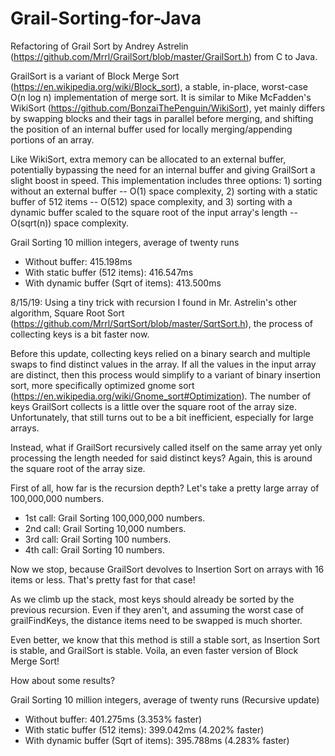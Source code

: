 # Grail-Sorting-for-Java
Refactoring of Grail Sort by Andrey Astrelin (https://github.com/Mrrl/GrailSort/blob/master/GrailSort.h) from C to Java.

GrailSort is a variant of Block Merge Sort (https://en.wikipedia.org/wiki/Block_sort), a stable, in-place, worst-case O(n log n) implementation of merge sort. It is similar to Mike McFadden's WikiSort (https://github.com/BonzaiThePenguin/WikiSort), yet mainly differs by swapping blocks and their tags in parallel before merging, and shifting the position of an internal buffer used for locally merging/appending portions of an array.

Like WikiSort, extra memory can be allocated to an external buffer, potentially bypassing the need for an internal buffer and giving GrailSort a slight boost in speed. This implementation includes three options: 1) sorting without an external buffer -- O(1) space complexity, 2) sorting with a static buffer of 512 items -- O(512) space complexity, and 3) sorting with a dynamic buffer scaled to the square root of the input array's length -- O(sqrt(n)) space complexity.

Grail Sorting 10 million integers, average of twenty runs
- Without buffer:                      415.198ms
- With static buffer (512 items):      416.547ms
- With dynamic buffer (Sqrt of items): 413.500ms

8/15/19: Using a tiny trick with recursion I found in Mr. Astrelin's other algorithm, Square Root Sort 
         (https://github.com/Mrrl/SqrtSort/blob/master/SqrtSort.h), the process of collecting keys is
         a bit faster now.

Before this update, collecting keys relied on a binary search and multiple swaps to find distinct values in the array.
If all the values in the input array are distinct, then this process would simplify to a variant of binary insertion sort,
more specifically optimized gnome sort (https://en.wikipedia.org/wiki/Gnome_sort#Optimization). The number of keys GrailSort            collects is a little over the square root of the array size. Unfortunately, that still turns out to be a bit inefficient,                especially for large arrays.
         
Instead, what if GrailSort recursively called itself on the same array yet only processing the length needed for said distinct
keys? Again, this is around the square root of the array size.
         
First of all, how far is the recursion depth? Let's take a pretty large array of 100,000,000 numbers.
- 1st call: Grail Sorting 100,000,000 numbers.
- 2nd call: Grail Sorting 10,000 numbers.
- 3rd call: Grail Sorting 100 numbers.
- 4th call: Grail Sorting 10 numbers.
         
Now we stop, because GrailSort devolves to Insertion Sort on arrays with 16 items or less. That's pretty fast for that case!
         
As we climb up the stack, most keys should already be sorted by the previous recursion. Even if they aren't,
and assuming the worst case of grailFindKeys, the distance items need to be swapped is much shorter.
         
Even better, we know that this method is still a stable sort, as Insertion Sort is stable, and GrailSort is stable. Voila, an
even faster version of Block Merge Sort!

How about some results?

Grail Sorting 10 million integers, average of twenty runs
(Recursive update)
- Without buffer:                      401.275ms (3.353% faster)
- With static buffer (512 items):      399.042ms (4.202% faster)
- With dynamic buffer (Sqrt of items): 395.788ms (4.283% faster)
